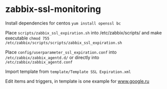 # zabbix-ssl-monitoring

Install dependencies for centos `yum install openssl bc`

Place `scripts/zabbix_ssl_expiration.sh` into /etc/zabbix/scripts/ and make executable `chmod 755 /etc/zabbix/scripts/scripts/zabbix_ssl_expiration.sh`

Place `config/userparameter_ssl_expiration.conf` into `/etc/zabbix/zabbix_agentd.d/` or directly into `/etc/zabbix/zabbix_agentd.conf`

Import template from `template/Template SSL Expiration.xml`

Edit items and triggers, in template is one example for www.google.ru


